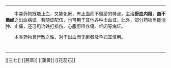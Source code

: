 ---
&emsp;&emsp;本类药物既能止血，又能化瘀，有止血而不留瘀的特点，主治**瘀血内阻**，**血不循经**之出血病证。若随证配伍，也可用于其他各种出血证。此外，部分药物尚能消肿、止痛，还可用治跌打损伤、心腹瘀阻疼痛、经闭等病证。

&emsp;&emsp;本类药物具行散之性，对于出血而无瘀者及孕妇宜慎用。
#
***
[[三七]]
[[茜草]]
[[蒲黄]]
[[花蕊石]]